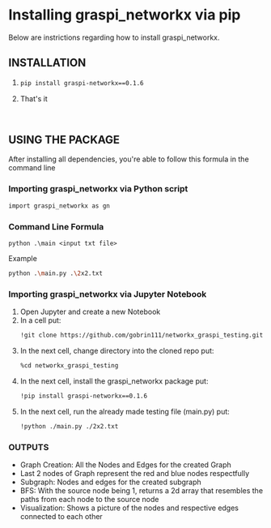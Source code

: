 <h1>Installing graspi_networkx via pip</h1>
<p>Below are instrictions regarding how to install graspi_networkx.</p>

## INSTALLATION
1. ```bash
   pip install graspi-networkx==0.1.6
   ```
2. That's it
<br>
<h2>USING THE PACKAGE</h2>
<p>After installing all dependencies, you're able to follow this formula in the command line</p>
<h3>Importing graspi_networkx via Python script</h3>

```bash
import graspi_networkx as gn
```
### Command Line Formula
`python .\main <input txt file>`

Example
```bash
python .\main.py .\2x2.txt
```

### Importing graspi_networkx via Jupyter Notebook
1. Open Jupyter and create a new Notebook
2. In a cell put:
    ```bash
   !git clone https://github.com/gobrin111/networkx_graspi_testing.git
   ```
3. In the next cell, change directory into the cloned repo put:
   ```bash
   %cd networkx_graspi_testing
   ```
4. In the next cell, install the graspi_networkx package put:
   ```bash
   !pip install graspi-networkx==0.1.6
   ```
5. In the next cell, run the already made testing file (main.py) put:
   ```bash
   !python ./main.py ./2x2.txt
   ```
<h3>OUTPUTS</h3>
<ul>
   <li>Graph Creation: All the Nodes and Edges for the created Graph</li>
   <li>Last 2 nodes of Graph represent the red and blue nodes respectfully</li>
   <li>Subgraph: Nodes and edges for the created subgraph</li>
   <li>BFS: With the source node being 1, returns a 2d array that resembles the paths from each node to the source node</li>
   <li>Visualization: Shows a picture of the nodes and respective edges connected to each other</li>
</ul>
